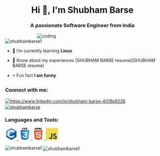 <h1 align="center">Hi 👋, I'm Shubham Barse</h1>
<h3 align="center">A passionate Software Engineer from India</h3>
<img align="right"alt="coding"width="400"src=https://www.google.com/url?sa=i&url=https%3A%2F%2Fgithub.com%2Frudrabarad%2FGifs&psig=AOvVaw1yk53FTrKYKK-qdRWBg-LZ&ust=1698869873745000&source=images&cd=vfe&ved=0CBEQjRxqFwoTCNjPw86NoYIDFQAAAAAdAAAAABAE>
<p align="left"> <img src="https://komarev.com/ghpvc/?username=shubhambarse1&label=Profile%20views&color=0e75b6&style=flat" alt="shubhambarse1" /> </p>

- 🌱 I’m currently learning **Linux**

- 📄 Know about my experiences [SHUBHAM BARSE resume](SHUBHAM BARSE resume)

- ⚡ Fun fact **I am funny**

<h3 align="left">Connect with me:</h3>
<p align="left">
<a href="https://linkedin.com/in/https://www.linkedin.com/in/shubham-barse-4019a9226" target="blank"><img align="center" src="https://raw.githubusercontent.com/rahuldkjain/github-profile-readme-generator/master/src/images/icons/Social/linked-in-alt.svg" alt="https://www.linkedin.com/in/shubham-barse-4019a9226" height="30" width="40" /></a>
<a href="https://fb.com/shubhambarse" target="blank"><img align="center" src="https://raw.githubusercontent.com/rahuldkjain/github-profile-readme-generator/master/src/images/icons/Social/facebook.svg" alt="shubhambarse" height="30" width="40" /></a>
</p>

<h3 align="left">Languages and Tools:</h3>
<p align="left"> <a href="https://www.cprogramming.com/" target="_blank" rel="noreferrer"> <img src="https://raw.githubusercontent.com/devicons/devicon/master/icons/c/c-original.svg" alt="c" width="40" height="40"/> </a> <a href="https://www.w3schools.com/css/" target="_blank" rel="noreferrer"> <img src="https://raw.githubusercontent.com/devicons/devicon/master/icons/css3/css3-original-wordmark.svg" alt="css3" width="40" height="40"/> </a> <a href="https://www.w3.org/html/" target="_blank" rel="noreferrer"> <img src="https://raw.githubusercontent.com/devicons/devicon/master/icons/html5/html5-original-wordmark.svg" alt="html5" width="40" height="40"/> </a> <a href="https://developer.mozilla.org/en-US/docs/Web/JavaScript" target="_blank" rel="noreferrer"> <img src="https://raw.githubusercontent.com/devicons/devicon/master/icons/javascript/javascript-original.svg" alt="javascript" width="40" height="40"/> </a> </p>

<p><img align="left" src="https://github-readme-stats.vercel.app/api/top-langs?username=shubhambarse1&show_icons=true&locale=en&layout=compact" alt="shubhambarse1" /></p>

<p>&nbsp;<img align="center" src="https://github-readme-stats.vercel.app/api?username=shubhambarse1&show_icons=true&locale=en" alt="shubhambarse1" /></p>
